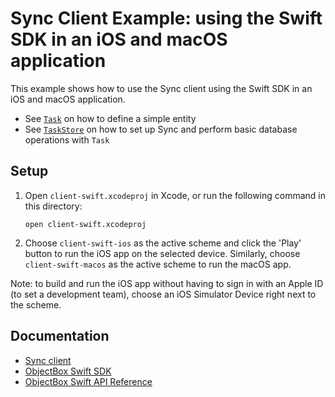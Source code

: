 # Sync Client Example: using the Swift SDK in an iOS and macOS application

This example shows how to use the Sync client using the Swift SDK in an iOS and macOS application.

- See [`Task`](shared/Task.swift) on how to define a simple entity
- See [`TaskStore`](shared/TaskStore.swift) on how to set up Sync and perform basic database operations with `Task`

## Setup

1. Open `client-swift.xcodeproj` in Xcode, or run the following command in this directory:

   ```
   open client-swift.xcodeproj
   ```

2. Choose `client-swift-ios` as the active scheme and click the 'Play' button to run the iOS app on the selected device. Similarly, choose `client-swift-macos` as the active scheme to run the macOS app.

Note: to build and run the iOS app without having to sign in with an Apple ID (to set a development team), choose an iOS Simulator Device right next to the scheme.

## Documentation

- [Sync client](https://sync.objectbox.io/sync-client)
- [ObjectBox Swift SDK](https://swift.objectbox.io/getting-started)
- [ObjectBox Swift API Reference](https://objectbox.io/docfiles/swift/current/)
